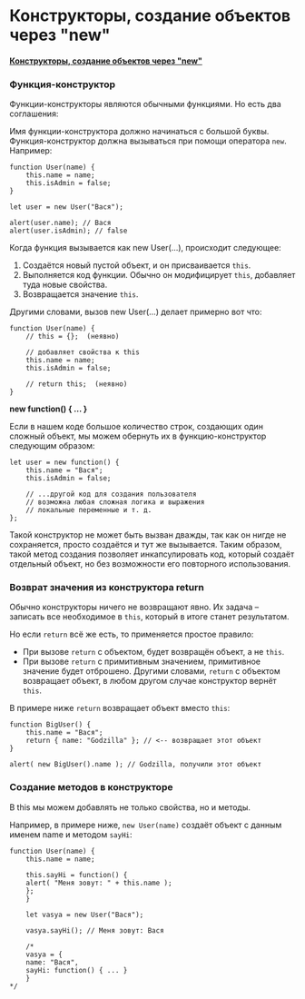 # Конструкторы, создание объектов через "new"

#### [Конструкторы, создание объектов через "new"](https://learn.javascript.ru/constructor-new)

### Функция-конструктор

Функции-конструкторы являются обычными функциями. Но есть два соглашения:

Имя функции-конструктора должно начинаться с большой буквы.
Функция-конструктор должна вызываться при помощи оператора `new`.
Например:

    function User(name) {
        this.name = name;
        this.isAdmin = false;
    }
    
    let user = new User("Вася");
    
    alert(user.name); // Вася
    alert(user.isAdmin); // false

Когда функция вызывается как new User(...), происходит следующее:

1. Создаётся новый пустой объект, и он присваивается `this`.
2. Выполняется код функции. Обычно он модифицирует `this`, добавляет туда новые свойства.
3. Возвращается значение `this`.

Другими словами, вызов new User(...) делает примерно вот что:

    function User(name) {
        // this = {};  (неявно)
        
        // добавляет свойства к this
        this.name = name;
        this.isAdmin = false;
        
        // return this;  (неявно)
    }

**new function() { … }**

Если в нашем коде большое количество строк, создающих один сложный объект, мы можем обернуть их в функцию-конструктор
следующим образом:

    let user = new function() {
        this.name = "Вася";
        this.isAdmin = false;
        
        // ...другой код для создания пользователя
        // возможна любая сложная логика и выражения
        // локальные переменные и т. д.
    };

Такой конструктор не может быть вызван дважды, так как он нигде не сохраняется, просто создаётся и тут же вызывается.
Таким образом, такой метод создания позволяет инкапсулировать код, который создаёт отдельный объект, но без возможности
его повторного использования.

### Возврат значения из конструктора return

Обычно конструкторы ничего не возвращают явно. Их задача – записать все необходимое в `this`, который в итоге станет
результатом.

Но если `return` всё же есть, то применяется простое правило:

- При вызове `return` с объектом, будет возвращён объект, а не `this`.
- При вызове `return` с примитивным значением, примитивное значение будет отброшено.
  Другими словами, `return` с объектом возвращает объект, в любом другом случае конструктор вернёт `this`.

В примере ниже `return` возвращает объект вместо `this`:

    function BigUser() {
        this.name = "Вася";
        return { name: "Godzilla" }; // <-- возвращает этот объект
    }
    
    alert( new BigUser().name ); // Godzilla, получили этот объект

### Создание методов в конструкторе

В this мы можем добавлять не только свойства, но и методы.

Например, в примере ниже, `new User(name)` создаёт объект с данным именем name и методом `sayHi`:

    function User(name) {
        this.name = name;
        
        this.sayHi = function() {
        alert( "Меня зовут: " + this.name );
        };
        }
        
        let vasya = new User("Вася");
        
        vasya.sayHi(); // Меня зовут: Вася
        
        /*
        vasya = {
        name: "Вася",
        sayHi: function() { ... }
        }
    */

